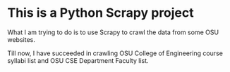# This is a Python Scrapy project

What I am trying to do is to use Scrapy to crawl the data from some OSU websites.

Till now, I have succeeded in crawling OSU College of Engineering course syllabi list and OSU CSE Department Faculty list.
